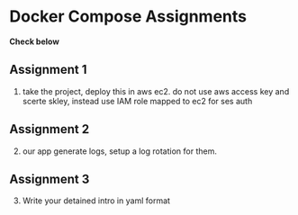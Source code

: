 # Docker Compose Assignments
**Check below**

## Assignment 1
1. take the project, deploy this in aws ec2. do not use aws access key and scerte skley, instead use IAM role mapped 
to ec2 for ses auth

## Assignment 2
2. our app generate logs, setup a log rotation for them. 

## Assignment 3
3. Write your detained intro in yaml format 


